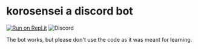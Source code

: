 korosensei a discord bot<br>
==
[![Run on Repl.it](https://repl.it/badge/github/TEEN-BOOM/korosensei)](https://repl.it/github/TEEN-BOOM/korosensei)
![Discord](https://img.shields.io/discord/583689248117489675?logo=DISCORD&style=for-the-badge)

The bot works, but please don't use the code as it was meant for learning.

